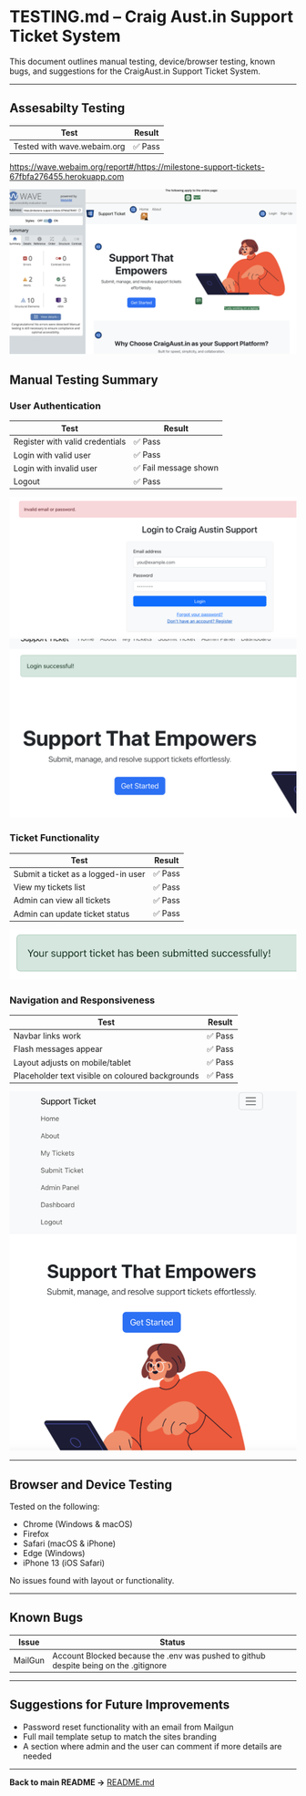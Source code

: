 # TESTING.md – Craig Aust.in Support Ticket System

This document outlines manual testing, device/browser testing, known bugs, and suggestions for the CraigAust.in Support Ticket System.

---

## Assesabilty Testing 

| Test | Result |
|------|--------|
| Tested with wave.webaim.org | ✅ Pass |

https://wave.webaim.org/report#/https://milestone-support-tickets-67fbfa276455.herokuapp.com


![Non User Authentication](static/images/wave.png)


## Manual Testing Summary

### User Authentication
| Test | Result |
|------|--------|
| Register with valid credentials | ✅ Pass |
| Login with valid user | ✅ Pass |
| Login with invalid user | ✅ Fail message shown |
| Logout | ✅ Pass |


![Non User Authentication](static/images/noUser.png)
![Non User Authentication](static/images/authorisedUser.png)



### Ticket Functionality
| Test | Result |
|------|--------|
| Submit a ticket as a logged-in user | ✅ Pass |
| View my tickets list | ✅ Pass |
| Admin can view all tickets | ✅ Pass |
| Admin can update ticket status | ✅ Pass |

![Non User Authentication](static/images/submit.png)

### Navigation and Responsiveness
| Test | Result |
|------|--------|
| Navbar links work | ✅ Pass |
| Flash messages appear | ✅ Pass |
| Layout adjusts on mobile/tablet | ✅ Pass |
| Placeholder text visible on coloured backgrounds | ✅ Pass |

![Non User Authentication](static/images/burger.png)


---

## Browser and Device Testing

Tested on the following:
- Chrome (Windows & macOS)
- Firefox
- Safari (macOS & iPhone)
- Edge (Windows)
- iPhone 13 (iOS Safari)


No issues found with layout or functionality.

---

## Known Bugs
| Issue     | Status |
|-----------|--------|
| MailGun   | Account Blocked because the .env was pushed to github despite being on the .gitignore |

---

## Suggestions for Future Improvements
- Password reset functionality with an email from Mailgun
- Full mail template setup to match the sites branding
- A section where admin and the user can comment if more details are needed

---

**Back to main README →** [README.md](README.md)

